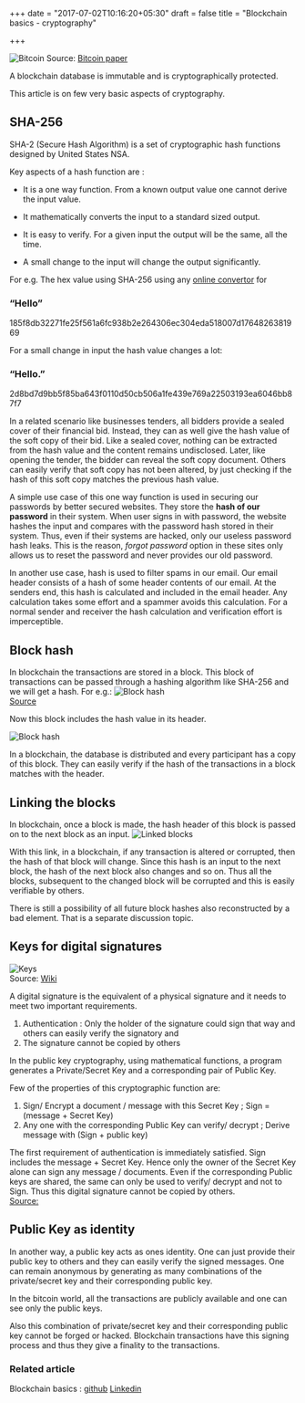 +++
date = "2017-07-02T10:16:20+05:30"
draft = false
title = "Blockchain basics - cryptography"

+++

![Bitcoin](/blog/img/image4.png)
Source: [Bitcoin paper](https://bitcoin.org/bitcoin.pdf)

A blockchain database is immutable and is cryptographically protected. 

This article is on few very basic aspects of cryptography.

## SHA-256

SHA-2 (Secure Hash Algorithm) is a set of cryptographic hash functions designed by United States NSA. 

Key aspects of a hash function are :

- It is a one way function. From a known output value one cannot derive the input value.
	
- It mathematically converts the input to a standard sized output.
	
- It is easy to verify. For a given input the output will be the same, all the time.

- A small change to the input will change the output significantly.
				
For e.g. 
The hex value using SHA-256 using any [online convertor](http://hash.online-convert.com/sha256-generator) for 

### “Hello” 

185f8db32271fe25f561a6fc938b2e264306ec304eda518007d1764826381969

For a small change in input the hash value changes a lot:

### “Hello.”

2d8bd7d9bb5f85ba643f0110d50cb506a1fe439e769a22503193ea6046bb87f7

In a related scenario like businesses tenders, all bidders provide a sealed cover of their financial bid. Instead, they can as well give the hash value of the soft copy of their bid. Like a sealed cover, nothing can be extracted from the hash value and the content remains undisclosed. Later, like opening the tender, the bidder can reveal the soft copy document. Others can easily verify that soft copy has not been altered, by just checking if the hash of this soft copy matches the previous hash value. 

A simple use case of this one way function is used in securing our passwords by better secured websites. They store the **hash of our password** in their system. When user signs in with password, the website hashes the input and compares with the password hash stored in their system. Thus, even if their systems are hacked, only our useless password hash leaks. This is the reason, *forgot password* option in these sites only allows us to reset the password and never provides our old password.

In another use case, hash is used to filter spams in our email. Our email header consists of a hash of some header contents of our email. At the senders end, this hash is calculated and included in the email header. Any calculation takes some effort and a spammer avoids this calculation. For a normal sender and receiver the hash calculation and verification effort is imperceptible. 

## Block hash

In blockchain the transactions are stored in a block. This block of transactions can be passed through a hashing algorithm like SHA-256 and we will get a hash. 
For e.g.: 
![Block hash](/blog/img/image5.png)  
[Source](https://anders.com/blockchain/hash.html)

Now this block includes the hash value in its header. 

![Block hash](/blog/img/image6.png)

In a blockchain, the database is distributed and every participant has a copy of this block. They can easily verify if the hash of the transactions in a block matches with the header.

## Linking the blocks

In blockchain, once a block is made, the hash header of this block is passed on to the next block as an input. 
![Linked blocks](/blog/img/image7.png)

With this link, in a blockchain, if any transaction is altered or corrupted, then the hash of that block will change. Since this hash is an input to the next block, the hash of the next block also changes and so on. Thus all the blocks, subsequent to the changed block will be corrupted and this is easily verifiable by others. 

There is still a possibility of all future block hashes also reconstructed by a bad element. That is a separate discussion topic. 


## Keys for digital signatures

![Keys](/blog/img/image8.png)  
Source: [Wiki](https://en.wikipedia.org/wiki/Public-key_cryptography)  

A digital signature is the equivalent of a physical signature and it needs to meet two important requirements.  
1. Authentication : Only the holder of the signature could sign that way and others can easily verify the signatory and  
2. The signature cannot be copied by others

In the public key cryptography, using mathematical functions, a program generates a Private/Secret Key and a corresponding pair of Public Key.  

Few of the properties of this cryptographic function are:
1.  Sign/ Encrypt a document / message with this Secret Key ; Sign = (message + Secret Key)
2.  Any one with the corresponding Public Key can verify/ decrypt ; Derive message with (Sign + public key)

The first requirement of authentication is immediately satisfied. Sign includes the message + Secret Key. Hence only the owner of the Secret Key alone can sign any message / documents. Even if the corresponding Public keys are shared, the same can only be used to verify/ decrypt and not to Sign. Thus this digital signature cannot be copied by others.  
[Source:](http://bitcoinbook.cs.princeton.edu) 

## Public Key as identity

In another way, a public key acts as ones identity. One can just provide their public key to others and they can easily verify the signed messages. One can remain anonymous by generating as many combinations of the private/secret key and their corresponding public key. 

In the bitcoin world, all the transactions are publicly available and one can see only the public keys.

Also this combination of private/secret key and their corresponding public key cannot be forged or hacked. Blockchain transactions have this signing process and thus they give a finality to the transactions. 

### Related article

Blockchain basics : [github](https://govidat.github.io/blog/post/blockchain-basics/) [Linkedin](https://www.linkedin.com/pulse/blockchain-basics-business-govindarajan-r)

